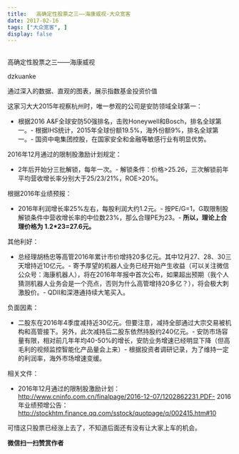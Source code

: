 ```yaml
---
title:   高确定性股票之三——海康威视-大众宽客
date: 2017-02-16
tags: ["大众宽客", ]
display: false
---
```



## 



高确定性股票之三——海康威视




dzkuanke




通过深入的数据、直观的图表，展示指数基金投资价值


这家习大大2015年视察杭州时，唯一参观的公司是安防领域全球第一：
- 根据2016 A&amp;F全球安防50强排名，击败Honeywell和Bosch，排名全球第一。- 根据IHS统计，2015年全球份额19.5%，海外份额9%，排名全球第一。- 国资中电集团控股，在国家安全和金融等敏感行业有明显优势。


2016年12月通过的限制股激励计划规定：
- 2年后开始分三批解锁，每年一次。- 解锁条件：价格&gt;25.26，三次解锁前年平均营收增长率分别大于25/23/21%，ROE&gt;20%。


根据2016年业绩预报：
- 2016年利润增长率25%左右，每股利润大约1.2元。- 按PE/G=1，G取限制股解锁条件中营收增长率的中位数23%，那么合理PE为23。- **所以，理论上合理价格为 1.2*23=27.6元。**


其他利好：
- 总经理胡杨忠等高管2016年累计市价增持20多亿元。其中12月27、28、30三天增持近10亿元。- 寄予厚望的机器人业务已经开始产生收益（可以关注微信公众号：海康机器人），将在2016年年报中首次公布，如果超出预期（我个人猜测机器人业务会是一个亮点，否则为什么高管增持20多亿？），将会极大刺激股价。- QDII和深港通持续大笔买入。


负面因素：
- 二股东在2016年4季度减持近30亿元。但要注意，减持全部通过大宗交易被机构和高管接下。另外，此次减持后二股东依然持股约240亿元。- 安防市场容量有限，相对前几年年均40-50%的增长，安防业务增速已经明显下降（但高毛利的视频监控智能化产品量会上来）- 根据投资者调研记录，为了维持一定的利润率，海外市场增速变缓。


相关文件：
- 2016年12月通过的限制股激励计划：http://www.cninfo.com.cn/finalpage/2016-12-07/1202862231.PDF- 2016年业绩预增公告：http://stockhtm.finance.qq.com/sstock/quotpage/q/002415.htm#10


可惜这只股票已经涨上去了，不知道后面还有没有让大家上车的机会。


**微信扫一扫赞赏作者**